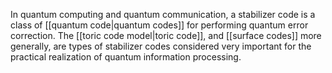 
In quantum computing and quantum communication, a stabilizer code is a class of [[quantum code|quantum codes]] for performing quantum error correction. The [[toric code model|toric code]], and [[surface codes]] more generally, are types of stabilizer codes considered very important for the practical realization of quantum information processing.